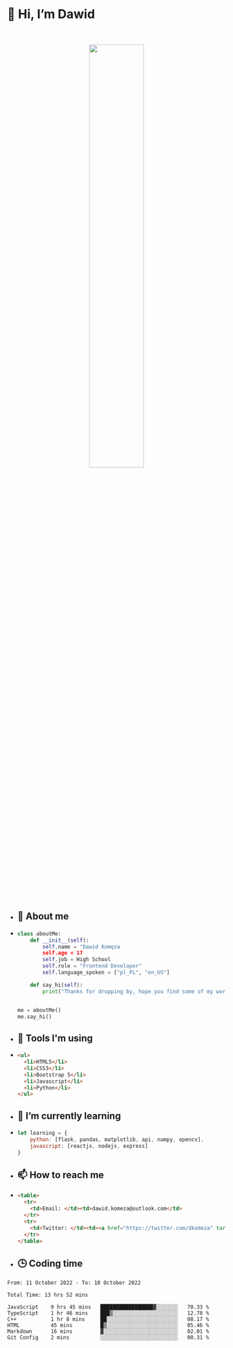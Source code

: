 <h1>👋 Hi, I’m Dawid</h1>
<p align="center">
   <br>
   <br>
   <img src="https://user-images.githubusercontent.com/106035813/169717090-b330e670-ddca-48c9-8b2d-2290dfb78111.png" width="50%">
   <br>
   <br>
</p>



- <h2>💁 About me</h2>
- ```Python
  class aboutMe:
      def __init__(self):
          self.name = "Dawid Komęza
          self.age = 17
          self.job = High School
          self.role = "Frontend Developer"
          self.language_spoken = ["pl_PL", "en_US"]

      def say_hi(self):
          print("Thanks for dropping by, hope you find some of my work interesting.")


  me = aboutMe()
  me.say_hi()
  ```
  
- <h2>🔨 Tools I'm using</h2>
- ```html
  <ul>
    <li>HTML5</li>
    <li>CSS3</li>
    <li>Bootstrap 5</li>
    <li>Javascript</li>
    <li>Python</li>
  </ul>
  
- <h2>🌱 I’m currently learning</h2>
- ```javascript
  let learning = {
      python: [flask, pandas, matplotlib, api, numpy, opencv],
      javascript: [reactjs, nodejs, express]
  }
  ```
  
- <h2>📫 How to reach me</h2>
- ```html
  <table>
    <tr>
      <td>Email: </td><td>dawid.komeza@outlook.com</td>
    </tr>
    <tr>
      <td>Twitter: </td><td><a href="https://twitter.com/dkomeza" target="_blank">@dkomeza</a></td>
    </tr>
  </table>
  
- <h2>🕒 Coding time</h2>
<!--START_SECTION:waka-->

```text
From: 11 October 2022 - To: 18 October 2022

Total Time: 13 hrs 52 mins

JavaScript    9 hrs 45 mins   █████████████████▓░░░░░░░   70.33 %
TypeScript    1 hr 46 mins    ███▒░░░░░░░░░░░░░░░░░░░░░   12.78 %
C++           1 hr 8 mins     ██░░░░░░░░░░░░░░░░░░░░░░░   08.17 %
HTML          45 mins         █▒░░░░░░░░░░░░░░░░░░░░░░░   05.46 %
Markdown      16 mins         ▓░░░░░░░░░░░░░░░░░░░░░░░░   02.01 %
Git Config    2 mins          ░░░░░░░░░░░░░░░░░░░░░░░░░   00.31 %
```

<!--END_SECTION:waka-->
